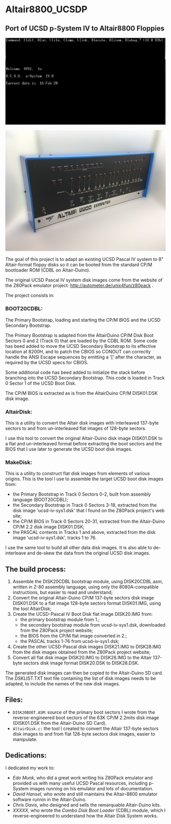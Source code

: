 Altair8800_UCSDP
================

Port of UCSD p-System IV to Altair8800 Floppies
-----------------------------------------------


![UCSD Pascal Welcome Screen](Capture1.PNG)

![Altair-Duino-Pro](Altair-Duino-Pro.jpeg)


The goal of this project is to adapt an existing UCSD Pascal IV system to 8" Altair-format floppy 
disks so it can be booted from the standard CP/M bootloader ROM (CDBL on Altair-Duino).

The original UCSD Pascal IV system disk images come from the website of the Z80Pack emulator 
project: http://autometer.de/unix4fun/z80pack .


The project consists in:


### BOOT20CDBL:

The Primary Bootstrap, loading and starting the CP/M BIOS and the UCSD Secondary Bootstrap. 

The Primary Bootstrap is adapted from the AltairDuino CP/M Disk Boot Sectors 0 and 2 (Track 0) 
that are loaded by the CDBL ROM. Some code has beed added to move the UCSD Secondary Bootstrap to 
its effective location at 8200H, and to patch the CBIOS so CONOUT can correctly handle the ANSI 
Escape sequences by emitting a '\[' after the <ESC> character, as required by the UCSD specs for 
CBIOS.

Some additional code has beed added to initialize the stack before branching into the UCSD Secondary
Bootstrap. This code is loaded in Track 0 Sector 1 of the UCSD Boot Disk.

The CP/M BIOS is extracted as is from the AltairDuino CP/M DISK01.DSK disk image.


### AltairDisk:

This is a utility to convert the Altair disk images with interleaved 137-byte sectors to and from 
un-interleaved flat images of 128-byte sectors.

I use this tool to convert the original Altair-Duino disk image DISK01.DSK to a flat and 
un-interleaved format before extracting the boot sectors and the BIOS that I use later to generate 
the UCSD boot disk images.


### MakeDisk:

This is a utility to construct flat disk images from elements of various origins. This is the tool 
I use to assemble the target UCSD boot disk images from:
- the Primary Bootstrap in Track 0 Sectors 0-2, built from assembly language (BOOT20CDBL);
- the Secondary Bootstrap in Track 0 Sectors 3-18, extracted from the disk image 'ucsd-iv-sys1.dsk'
  that I found on the Z80Pack project's web site;
- the CP/M BIOS in Track 0 Sectors 20-31, extracted from the Altair-Duino CP/M 2.2 disk image 
  DISK01.DSK;
- the PASCAL contents in Tracks 1 and above, extracted from the disk image 'ucsd-iv-sys1.dsk', 
  tracks 1 to 76.

I use the same tool to build all other data disk images. It is also able to de-interleave and 
de-skew the data from the original UCSD disk images.


The build process:
------------------

1. Assemble the DISK20CDBL bootstrap module, using DISK20CDBL.asm, written in Z-80 assembly 
   language, using only the 8080A-compatible instructions, but easier to read and understand;
2. Convert the original Altair-Duino CP/M 137-byte sectors disk image DISK01.DSK to a flat image 
   128-byte sectors format DISK01.IMG, using the tool AltairDisk;
3. Create the UCSD-Pascal IV Boot Disk flat image DISK20.IMG from:
    - the primary bootstrap module from 1.;
    - the secondary bootstrap module from ucsd-iv-sys1.dsk, downloaded from the Z80Pack project 
      website;
    - the BIOS from the CP/M flat image converted in 2.;
    - the PASCAL tracks 1-76 from ucsd-iv-sys1.dsk;
4. Create the other UCSD-Pascal disk images DISK21.IMG to DISK28.IMG from the disk images obtained 
   from the Z80Pack project website;
5. Convert all flat disk image DISK20.IMG to DISK28.IMG to the Altair 137-byte sectors disk image 
   format DISK20.DSK to DISK28.DSK.

The generated disk images can then be copied to the Altair-Duino SD card. The DSKLIST.TXT text 
file containing the list of disk images needs to be adapted, to include the names of the new disk 
images.


Files:
------

- `DISK20BOOT.ASM`: source of the primary boot sectors I wrote from the reverse-engineered boot 
  sectors of the 63K CP/M 2.2mits disk image (DISK01.DSK from the Altair-Duino SD Card).
- `AltairDisk.c:` the tool I created to convert the Altair 137-byte sectors disk images to and from
  flat 128-byte sectors disk images, easier to manipulate.



Dedications:
------------

I dedicated my work to:
- _Edo Munk_, who did a great work writing his Z80Pack emulator and provided us with many useful
  UCSD Pascal resources, including p-System images running on his emulator and lots of documentation.
- _David Hansel_, who wrote and still maintains the Altair-8800 emulator software runnin in the
  Altair-Duino.
- _Chris Davis_, who designed and sells the remarquable Altair-Duino kits.
- _XXXXX_, who wrote the _Combo Disk Boot Loader_ (CDBL) module, which I reverse-engineered to
  understand how the Altair Disk System works.
